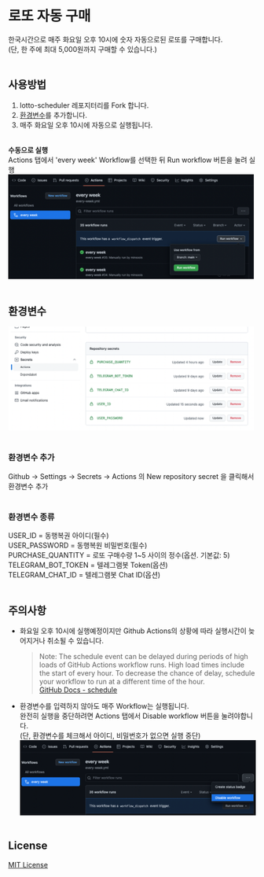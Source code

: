 # 로또 자동 구매

한국시간으로 매주 화요일 오후 10시에 숫자 자동으로된 로또를 구매합니다.  
(단, 한 주에 최대 5,000원까지 구매할 수 있습니다.)
<br><br>

## 사용방법

1. lotto-scheduler 레포지터리를 Fork 합니다.
2. [환경변수](#환경변수-종류)를 추가합니다.
3. 매주 화요일 오후 10시에 자동으로 실행됩니다.
   <br><br>

**수동으로 실행**  
Actions 탭에서 'every week' Workflow를 선택한 뒤 Run workflow 버튼을 눌려 실행  
<img src="./images/Workflow 수동 실행.png"  width="500" height="213" >
<br><br>

## 환경변수​

<img src="./images/Github Secrets 환경변수.png"  width="500" height="211" >  
<br><br>

### 환경변수 추가

Github -> Settings -> Secrets -> Actions 의 New repository secret 을 클릭해서 환경변수 추가
<br><br>

### 환경변수 종류

USER_ID = 동행복권 아이디(필수)  
USER_PASSWORD = 동행복원 비밀번호(필수)  
PURCHASE_QUANTITY = 로또 구매수량 1~5 사이의 정수(옵션. 기본값: 5)  
TELEGRAM_BOT_TOKEN = 텔레그램봇 Token(옵션)  
TELEGRAM_CHAT_ID = 텔레그램봇 Chat ID(옵션)
​<br><br>

## 주의사항

- 화요일 오후 10시에 실행예정이지만 Github Actions의 상황에 따라 실행시간이 늦어지거나 취소될 수 있습니다.

  > Note: The schedule event can be delayed during periods of high loads of GitHub Actions workflow runs. High load times include the start of every hour. To decrease the chance of delay, schedule your workflow to run at a different time of the hour.  
  > [GitHub Docs - schedule](https://docs.github.com/en/actions/using-workflows/events-that-trigger-workflows#schedule)

- 환경변수를 입력하지 않아도 매주 Workflow는 실행됩니다.<br>
  완전히 실행을 중단하려면 Actions 탭에서 Disable workflow 버튼을 눌려야합니다.<br>
  (단, 환경변수를 체크해서 아이디, 비밀번호가 없으면 실행 중단)  
   <img src="./images/Workflow 비활성화.png"  width="500" height="153" >
  ​<br><br>

## License

[MIT License](./LICENSE)
